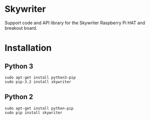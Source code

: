 Skywriter
=========

Support code and API library for the Skywriter Raspberry Pi HAT and breakout board.

Installation
============

Python 3
--------

    sudo apt-get install python3-pip
    sudo pip-3.2 install skywriter

Python 2
-----------

    sudo apt-get install python-pip
    sudo pip install skywriter
